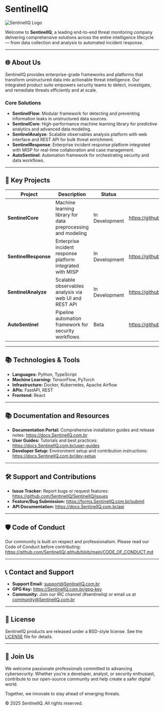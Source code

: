 # SentinelIQ

![SentinelIQ Logo](https://github.com/SentinelIQ/assets/blob/main/logo.png)

Welcome to **SentinelIQ**, a leading end-to-end threat monitoring company delivering comprehensive solutions across the entire intelligence lifecycle — from data collection and analysis to automated incident response.

---

## 🌐 About Us
SentinelIQ provides enterprise-grade frameworks and platforms that transform unstructured data into actionable threat intelligence. Our integrated product suite empowers security teams to detect, investigate, and remediate threats efficiently and at scale.

### Core Solutions
- **SentinelFlow**: Modular framework for detecting and preventing information leaks in unstructured data sources.
- **SentinelCore**: High-performance machine learning library for predictive analytics and advanced data modeling.
- **SentinelAnalyze**: Scalable observables analysis platform with web interface and REST API for bulk threat enrichment.
- **SentinelResponse**: Enterprise incident response platform integrated with MISP for real-time collaboration and case management.
- **AutoSentinel**: Automation framework for orchestrating security and data workflows.

---

## 🚀 Key Projects
| Project | Description | Status | Repository |
|---------|-------------|--------|-------------|
| **SentinelCore** | Machine learning library for data preprocessing and modeling | In Development | https://github.com/SentinelIQ/SentinelCore |
| **SentinelResponse** | Enterprise incident response platform integrated with MISP | In Development | https://github.com/SentinelIQ/SentinelResponse |
| **SentinelAnalyze** | Scalable observables analysis via web UI and REST API | In Development | https://github.com/SentinelIQ/SentinelAnalyze |
| **AutoSentinel** | Pipeline automation framework for security workflows | Beta | https://github.com/SentinelIQ/AutoSentinel |

---

## 📚 Technologies & Tools
- **Languages:** Python, TypeScript
- **Machine Learning:** TensorFlow, PyTorch
- **Infrastructure:** Docker, Kubernetes, Apache Airflow
- **APIs:** FastAPI, REST
- **Frontend:** React

---

## 📚 Documentation and Resources
- **Documentation Portal:** Comprehensive installation guides and release notes: https://docs.SentinelIQ.com.br
- **User Guides:** Tutorials and best practices: https://docs.SentinelIQ.com.br/user-guides
- **Developer Setup:** Environment setup and contribution instructions: https://docs.SentinelIQ.com.br/dev-setup

---

## 🛠️ Support and Contributions
- **Issue Tracker:** Report bugs or request features: https://github.com/SentinelIQ/SentinelIQ/issues
- **Feature/Bug Submission:** https://forms.SentinelIQ.com.br/submit
- **API Documentation:** https://docs.SentinelIQ.com.br/api

---

## 🛡️ Code of Conduct
Our community is built on respect and professionalism. Please read our Code of Conduct before contributing: https://github.com/SentinelIQ/.github/blob/main/CODE_OF_CONDUCT.md

---

## 📞 Contact and Support
- **Support Email:** support@SentinelIQ.com.br
- **GPG Key:** https://SentinelIQ.com.br/gpg-key
- **Community:** Join our IRC channel (#sentineliq) or email us at community@SentinelIQ.com.br

---

## 📜 License
SentinelIQ products are released under a BSD-style license. See the [LICENSE](https://github.com/SentinelIQ/SentinelIQ/blob/main/LICENSE) file for details.

---

## 🤝 Join Us
We welcome passionate professionals committed to advancing cybersecurity. Whether you’re a developer, analyst, or security enthusiast, contribute to our open-source community and help create a safer digital world.

Together, we innovate to stay ahead of emerging threats.

© 2025 SentinelIQ. All rights reserved.
